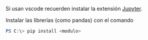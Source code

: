 Si usan vscode recuerden instalar la extensión [Jupyter](https://marketplace.visualstudio.com/items/?itemName=ms-toolsai.jupyter).

Instalar las librerías (como pandas) con el comando

```powershell
PS C:\> pip install <modulo>
```